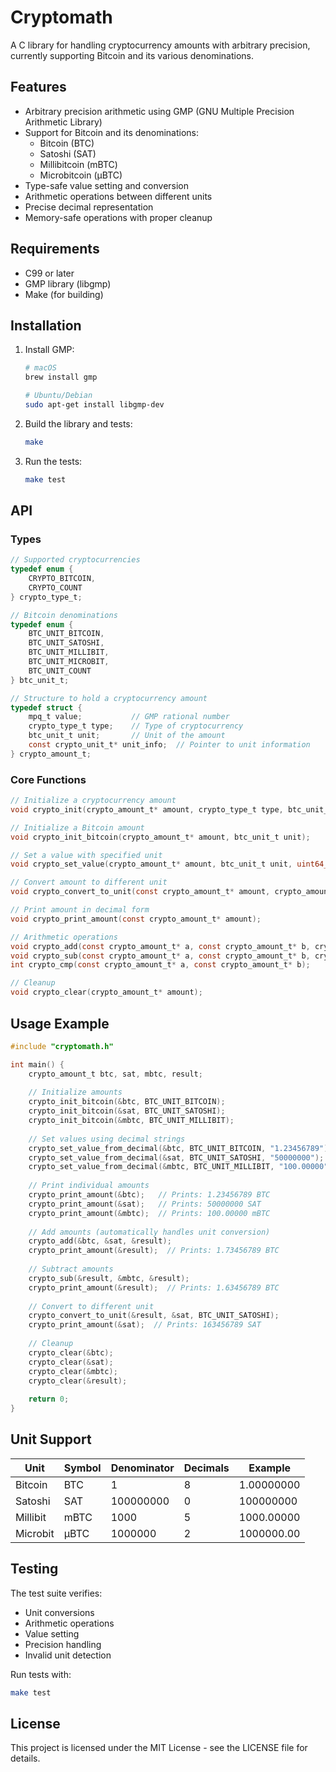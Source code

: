 # Cryptomath

A C library for handling cryptocurrency amounts with arbitrary precision, currently supporting Bitcoin and its various denominations.

## Features

- Arbitrary precision arithmetic using GMP (GNU Multiple Precision Arithmetic Library)
- Support for Bitcoin and its denominations:
  - Bitcoin (BTC)
  - Satoshi (SAT)
  - Millibitcoin (mBTC)
  - Microbitcoin (μBTC)
- Type-safe value setting and conversion
- Arithmetic operations between different units
- Precise decimal representation
- Memory-safe operations with proper cleanup

## Requirements

- C99 or later
- GMP library (libgmp)
- Make (for building)

## Installation

1. Install GMP:
   ```bash
   # macOS
   brew install gmp
   
   # Ubuntu/Debian
   sudo apt-get install libgmp-dev
   ```

2. Build the library and tests:
   ```bash
   make
   ```

3. Run the tests:
   ```bash
   make test
   ```

## API

### Types

```c
// Supported cryptocurrencies
typedef enum {
    CRYPTO_BITCOIN,
    CRYPTO_COUNT
} crypto_type_t;

// Bitcoin denominations
typedef enum {
    BTC_UNIT_BITCOIN,
    BTC_UNIT_SATOSHI,
    BTC_UNIT_MILLIBIT,
    BTC_UNIT_MICROBIT,
    BTC_UNIT_COUNT
} btc_unit_t;

// Structure to hold a cryptocurrency amount
typedef struct {
    mpq_t value;           // GMP rational number
    crypto_type_t type;    // Type of cryptocurrency
    btc_unit_t unit;       // Unit of the amount
    const crypto_unit_t* unit_info;  // Pointer to unit information
} crypto_amount_t;
```

### Core Functions

```c
// Initialize a cryptocurrency amount
void crypto_init(crypto_amount_t* amount, crypto_type_t type, btc_unit_t unit);

// Initialize a Bitcoin amount
void crypto_init_bitcoin(crypto_amount_t* amount, btc_unit_t unit);

// Set a value with specified unit
void crypto_set_value(crypto_amount_t* amount, btc_unit_t unit, uint64_t whole, uint64_t fraction);

// Convert amount to different unit
void crypto_convert_to_unit(const crypto_amount_t* amount, crypto_amount_t* result, btc_unit_t target_unit);

// Print amount in decimal form
void crypto_print_amount(const crypto_amount_t* amount);

// Arithmetic operations
void crypto_add(const crypto_amount_t* a, const crypto_amount_t* b, crypto_amount_t* result);
void crypto_sub(const crypto_amount_t* a, const crypto_amount_t* b, crypto_amount_t* result);
int crypto_cmp(const crypto_amount_t* a, const crypto_amount_t* b);

// Cleanup
void crypto_clear(crypto_amount_t* amount);
```

## Usage Example

```c
#include "cryptomath.h"

int main() {
    crypto_amount_t btc, sat, mbtc, result;
    
    // Initialize amounts
    crypto_init_bitcoin(&btc, BTC_UNIT_BITCOIN);
    crypto_init_bitcoin(&sat, BTC_UNIT_SATOSHI);
    crypto_init_bitcoin(&mbtc, BTC_UNIT_MILLIBIT);
    
    // Set values using decimal strings
    crypto_set_value_from_decimal(&btc, BTC_UNIT_BITCOIN, "1.23456789");    // 1.23456789 BTC
    crypto_set_value_from_decimal(&sat, BTC_UNIT_SATOSHI, "50000000");      // 0.5 BTC in satoshis
    crypto_set_value_from_decimal(&mbtc, BTC_UNIT_MILLIBIT, "100.00000");   // 0.1 BTC in millibits
    
    // Print individual amounts
    crypto_print_amount(&btc);   // Prints: 1.23456789 BTC
    crypto_print_amount(&sat);   // Prints: 50000000 SAT
    crypto_print_amount(&mbtc);  // Prints: 100.00000 mBTC
    
    // Add amounts (automatically handles unit conversion)
    crypto_add(&btc, &sat, &result);
    crypto_print_amount(&result);  // Prints: 1.73456789 BTC
    
    // Subtract amounts
    crypto_sub(&result, &mbtc, &result);
    crypto_print_amount(&result);  // Prints: 1.63456789 BTC
    
    // Convert to different unit
    crypto_convert_to_unit(&result, &sat, BTC_UNIT_SATOSHI);
    crypto_print_amount(&sat);  // Prints: 163456789 SAT
    
    // Cleanup
    crypto_clear(&btc);
    crypto_clear(&sat);
    crypto_clear(&mbtc);
    crypto_clear(&result);
    
    return 0;
}
```

## Unit Support

| Unit      | Symbol | Denominator | Decimals | Example        |
|-----------|--------|-------------|----------|----------------|
| Bitcoin   | BTC    | 1           | 8        | 1.00000000     |
| Satoshi   | SAT    | 100000000   | 0        | 100000000      |
| Millibit  | mBTC   | 1000        | 5        | 1000.00000     |
| Microbit  | μBTC   | 1000000     | 2        | 1000000.00     |

## Testing

The test suite verifies:
- Unit conversions
- Arithmetic operations
- Value setting
- Precision handling
- Invalid unit detection

Run tests with:
```bash
make test
```

## License

This project is licensed under the MIT License - see the LICENSE file for details.